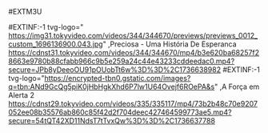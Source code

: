 #EXTM3U

#EXTINF:-1 tvg-logo="	https://img31.tokyvideo.com/videos/344/344670/previews/previews_0012_custom_1696136900.043.jpg" ,Preciosa - Uma História De Esperanca
https://cdnst31.tokyvideo.com/videos/344/344670/mp4/b3e620ba68257f28663e9780b88cfabb966c9b5e259a24c44e43233cddeedac0.mp4?secure=JPb8yDeeoOU91pOUobTt6w%3D%3D%2C1736638982
#EXTINF:-1 tvg-logo="https://encrypted-tbn0.gstatic.com/images?q=tbn:ANd9GcQg5piK0jHbHgkXhd6P7lw1U64Ovejf6ROePA&s" ,A Força em Alerta 2
https://cdnst29.tokyvideo.com/videos/335/335117/mp4/73b2b48c70e9207052ee08b35576ab860c85f42d2f704deec427464599773ae5.mp4?secure=54tQT42XD11NdsT7tTvxQw%3D%3D%2C1736637788

